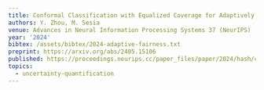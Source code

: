 ```yaml
---
title: Conformal Classification with Equalized Coverage for Adaptively Selected Groups
authors: Y. Zhou, M. Sesia
venue: Advances in Neural Information Processing Systems 37 (NeurIPS)
year: '2024'
bibtex: /assets/bibtex/2024-adaptive-fairness.txt
preprint: https://arxiv.org/abs/2405.15106
published: https://proceedings.neurips.cc/paper_files/paper/2024/hash/c4bf73386022473a652a18941e9ea6f8-Abstract-Conference.html
topics:
  - uncertainty-quantification
---
```

